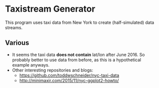 # Taxistream Generator

This program uses taxi data from New York to create (half-simulated) data streams.

## Various

* It seems the taxi data **does not contain** lat/lon after June 2016. So probably better to use data from before, as this
is a hypothetical example anyways.
* Other interesting repositories and blogs:
  * https://github.com/toddwschneider/nyc-taxi-data
  * http://minimaxir.com/2015/11/nyc-ggplot2-howto/